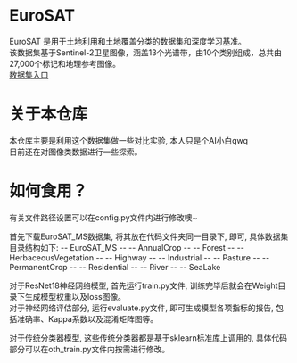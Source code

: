 # EuroSAT
EuroSAT 是用于土地利用和土地覆盖分类的数据集和深度学习基准。  
该数据集基于Sentinel-2卫星图像，涵盖13个光谱带，由10个类别组成，总共由27,000个标记和地理参考图像。  
[数据集入口](https://github.com/phelber/EuroSAT)

# 关于本仓库
本仓库主要是利用这个数据集做一些对比实验, 本人只是个AI小白qwq  
目前还在对图像类数据进行一些探索。

# 如何食用？
有关文件路径设置可以在config.py文件内进行修改噢~

首先下载EuroSAT_MS数据集, 将其放在代码文件夹同一目录下, 即可, 具体数据集目录结构如下:
-- EuroSAT_MS
-- -- AnnualCrop
-- -- Forest
-- -- HerbaceousVegetation
-- -- Highway
-- -- Industrial
-- -- Pasture
-- -- PermanentCrop
-- -- Residential
-- -- River
-- -- SeaLake

对于ResNet18神经网络模型, 首先运行train.py文件, 训练完毕后就会在Weight目录下生成模型权重以及loss图像。  
对于神经网络评估部分, 运行evaluate.py文件, 即可生成模型各项指标的报告, 包括准确率、Kappa系数以及混淆矩阵图等。  

对于传统分类器模型, 这些传统分类器都是基于sklearn标准库上调用的, 具体代码部分可以在oth_train.py文件内按需进行修改。  
